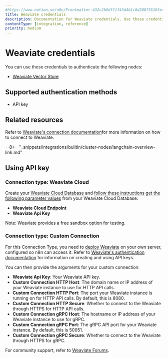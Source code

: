 ```yaml
---
#https://www.notion.so/n8n/Frontmatter-432c2b8dff1f43d4b1c8d20075510fe4
title: Weaviate credentials
description: Documentation for Weaviate credentials. Use these credentials to authenticate Weaviate in n8n, a workflow automation platform.
contentType: [integration, reference]
priority: medium
---
```


# Weaviate credentials

You can use these credentials to authenticate the following nodes:

* [Weaviate Vector Store](/integrations/builtin/cluster-nodes/root-nodes/n8n-nodes-langchain.vectorstoreweaviate.md)

## Supported authentication methods

- API key

## Related resources

Refer to [Weaviate's connection documentation](https://docs.weaviate.io/weaviate/connections)for more information on how to connect to Weaviate.

--8<-- "_snippets/integrations/builtin/cluster-nodes/langchain-overview-link.md"

## Using API key

### Connection type: Weaviate Cloud

Create your [Weaviate Cloud Database](https://docs.weaviate.io/cloud/quickstart) and [follow these instructions get the following parameter values](https://docs.weaviate.io/cloud/quickstart#13-connect-to-your-weaviate-cloud-instance) from your Weaviate Cloud Database:

* **Weaviate Cloud Endpoint**
* **Weaviate Api Key**

Note: Weaviate provides a free sandbox option for testing.

### Connection type: Custom Connection

For this Connection Type, you need to [deploy Weaviate](https://docs.weaviate.io/deploy) on your own server, configured so n8n can access it. Refer to [Weaviate's authentication documentation](https://docs.weaviate.io/deploy/configuration/authentication#api-key-authentication) for information on creating and using API keys.

You can then provide the arguments for your custom connection:

* **Weaviate Api Key**: Your Weaviate API key.
* **Custom Connection HTTP Host**: The domain name or IP address of your Weaviate instance to use for HTTP API calls.
* **Custom Connection HTTP Port**: The port your Weaviate instance is running on for HTTP API calls. By default, this is 8080.
* **Custom Connection HTTP Secure**: Whether to connect to the Weaviate through HTTPS for HTTP API calls.
* **Custom Connection gRPC Host**: The hostname or IP address of your Weaviate instance to use for gRPC.
* **Custom Connection gRPC Port**: The gRPC API port for your Weaviate instance. By default, this is 50051.
* **Custom Connection gRPC Secure**: Whether to connect to the Weaviate through HTTPS for gRPC.

For community support, refer to [Weaviate Forums](https://forum.weaviate.io/).
